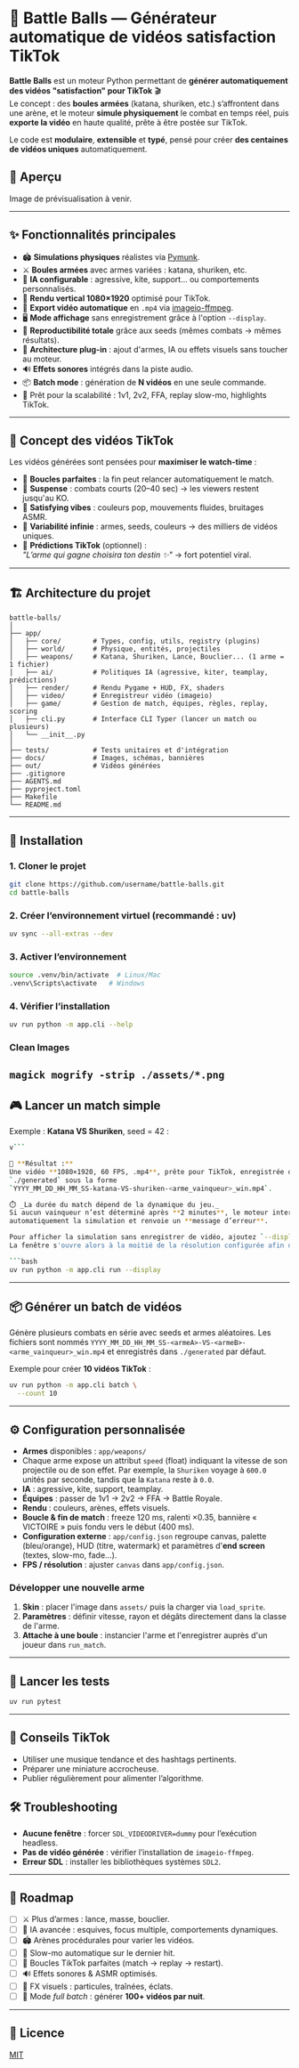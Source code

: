 # 🎥 Battle Balls — Générateur automatique de vidéos satisfaction TikTok

**Battle Balls** est un moteur Python permettant de **générer automatiquement des vidéos "satisfaction" pour TikTok** 🎬  
Le concept : des **boules armées** (katana, shuriken, etc.) s’affrontent dans une arène, et le moteur **simule physiquement** le combat en temps réel, puis **exporte la vidéo** en haute qualité, prête à être postée sur TikTok.

Le code est **modulaire**, **extensible** et **typé**, pensé pour créer **des centaines de vidéos uniques** automatiquement.

## 👀 Aperçu

Image de prévisualisation à venir.

---

## ✨ Fonctionnalités principales

- 🏟 **Simulations physiques** réalistes via [Pymunk](https://www.pymunk.org/).
- ⚔️ **Boules armées** avec armes variées : katana, shuriken, etc.
- 🧠 **IA configurable** : agressive, kite, support… ou comportements personnalisés.
- 🎨 **Rendu vertical 1080×1920** optimisé pour TikTok.
- 🎥 **Export vidéo automatique** en `.mp4` via [imageio-ffmpeg](https://imageio.readthedocs.io/).
- 🖥️ **Mode affichage** sans enregistrement grâce à l'option `--display`.
- 🔄 **Reproductibilité totale** grâce aux seeds (mêmes combats → mêmes résultats).
- 🧩 **Architecture plug-in** : ajout d'armes, IA ou effets visuels sans toucher au moteur.
- 🔊 **Effets sonores** intégrés dans la piste audio.
- 📦 **Batch mode** : génération de **N vidéos** en une seule commande.
- 🚀 Prêt pour la scalabilité : 1v1, 2v2, FFA, replay slow-mo, highlights TikTok.

---

## 🧠 Concept des vidéos TikTok

Les vidéos générées sont pensées pour **maximiser le watch-time** :

- 🔁 **Boucles parfaites** : la fin peut relancer automatiquement le match.
- 🎯 **Suspense** : combats courts (20–40 sec) → les viewers restent jusqu'au KO.
- 🌈 **Satisfying vibes** : couleurs pop, mouvements fluides, bruitages ASMR.
- 🧩 **Variabilité infinie** : armes, seeds, couleurs → des milliers de vidéos uniques.
- 🔮 **Prédictions TikTok** (optionnel) :  
  _"L’arme qui gagne choisira ton destin ✨"_ → fort potentiel viral.

---

## 🏗️ Architecture du projet

```
battle-balls/
│
├── app/
│   ├── core/        # Types, config, utils, registry (plugins)
│   ├── world/       # Physique, entités, projectiles
│   ├── weapons/     # Katana, Shuriken, Lance, Bouclier... (1 arme = 1 fichier)
│   ├── ai/          # Politiques IA (agressive, kiter, teamplay, prédictions)
│   ├── render/      # Rendu Pygame + HUD, FX, shaders
│   ├── video/       # Enregistreur vidéo (imageio)
│   ├── game/        # Gestion de match, équipes, règles, replay, scoring
│   ├── cli.py       # Interface CLI Typer (lancer un match ou plusieurs)
│   └── __init__.py
│
├── tests/           # Tests unitaires et d'intégration
├── docs/            # Images, schémas, bannières
├── out/             # Vidéos générées
├── .gitignore
├── AGENTS.md
├── pyproject.toml
├── Makefile
└── README.md
```

---

## 🚀 Installation

### 1. Cloner le projet

```bash
git clone https://github.com/username/battle-balls.git
cd battle-balls
```

### 2. Créer l’environnement virtuel (recommandé : **uv**)

```bash
uv sync --all-extras --dev
```

### 3. Activer l’environnement

```bash
source .venv/bin/activate  # Linux/Mac
.venv\Scripts\activate   # Windows
```

### 4. Vérifier l’installation

```bash
uv run python -m app.cli --help
```

### Clean Images

## `magick mogrify -strip ./assets/*.png`

## 🎮 Lancer un match simple

Exemple : **Katana VS Shuriken**, seed = 42 :

````bash
v```

📌 **Résultat :**
Une vidéo **1080×1920, 60 FPS, .mp4**, prête pour TikTok, enregistrée dans
`./generated` sous la forme
`YYYY_MM_DD_HH_MM_SS-katana-VS-shuriken-<arme_vainqueur>_win.mp4`.

⏱️ _La durée du match dépend de la dynamique du jeu._
Si aucun vainqueur n’est déterminé après **2 minutes**, le moteur interrompt
automatiquement la simulation et renvoie un **message d’erreur**.

Pour afficher la simulation sans enregistrer de vidéo, ajoutez `--display`.
La fenêtre s'ouvre alors à la moitié de la résolution configurée afin de tenir sur l'écran :

```bash
uv run python -m app.cli run --display
````

---

## 📦 Générer un batch de vidéos

Génère plusieurs combats en série avec seeds et armes aléatoires. Les fichiers
sont nommés `YYYY_MM_DD_HH_MM_SS-<armeA>-VS-<armeB>-<arme_vainqueur>_win.mp4` et
enregistrés dans `./generated` par défaut.

Exemple pour créer **10 vidéos TikTok** :

```bash
uv run python -m app.cli batch \
  --count 10
```

---

## ⚙️ Configuration personnalisée

- **Armes** disponibles : `app/weapons/`
- Chaque arme expose un attribut `speed` (float) indiquant la vitesse de son projectile ou de son effet. Par exemple, la `Shuriken` voyage à `600.0` unités par seconde, tandis que la `Katana` reste à `0.0`.
- **IA** : agressive, kite, support, teamplay.
- **Équipes** : passer de 1v1 → 2v2 → FFA → Battle Royale.
- **Rendu** : couleurs, arènes, effets visuels.
- **Boucle & fin de match** : freeze 120 ms, ralenti ×0.35, bannière « VICTOIRE » puis fondu vers le début (400 ms).
- **Configuration externe** : `app/config.json` regroupe canvas, palette (bleu/orange), HUD (titre, watermark) et paramètres d'**end screen** (textes, slow-mo, fade...).
- **FPS / résolution** : ajuster `canvas` dans `app/config.json`.

### Développer une nouvelle arme

1. **Skin** : placer l'image dans `assets/` puis la charger via `load_sprite`.
2. **Paramètres** : définir vitesse, rayon et dégâts directement dans la classe de l'arme.
3. **Attache à une boule** : instancier l'arme et l'enregistrer auprès d'un joueur dans `run_match`.

---

## 🧪 Lancer les tests

```bash
uv run pytest
```

---

## 📱 Conseils TikTok

- Utiliser une musique tendance et des hashtags pertinents.
- Préparer une miniature accrocheuse.
- Publier régulièrement pour alimenter l’algorithme.

## 🛠️ Troubleshooting

- **Aucune fenêtre** : forcer `SDL_VIDEODRIVER=dummy` pour l’exécution headless.
- **Pas de vidéo générée** : vérifier l’installation de `imageio-ffmpeg`.
- **Erreur SDL** : installer les bibliothèques systèmes `SDL2`.

---

## 📌 Roadmap

- [ ] ⚔️ Plus d’armes : lance, masse, bouclier.
- [ ] 🧠 IA avancée : esquives, focus multiple, comportements dynamiques.
- [ ] 🏟 Arènes procédurales pour varier les vidéos.
- [ ] 🎥 Slow-mo automatique sur le dernier hit.
- [ ] 🔁 Boucles TikTok parfaites (match → replay → restart).
- [ ] 🔊 Effets sonores & ASMR optimisés.
- [ ] 🌈 FX visuels : particules, traînées, éclats.
- [ ] 🤖 Mode _full batch_ : générer **100+ vidéos par nuit**.

---

## 📜 Licence

[MIT](LICENSE)
